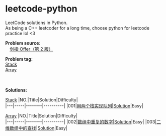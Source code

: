 # leetcode-python

LeetCode solutions in Python.  
As being a C++ leetcoder for a long time, choose python for leetcode practice lol <3  

**Problem source:**  
&emsp;[剑指 Offer（第 2 版）][0]  

<div id="problem_tag"></div>

**Problem tag:**  
[Stack](#stack)   
[Array](#array)  

</br></br>
**Solutions:**  

<div id="stack"></div>  
 
[Stack](#problem_tag)
|NO.|Title|Solution|Difficulty|  
|---|-----|--------|----------|
|001|[用两个栈实现队列][001]|[Solution](./src/stack/p1.py)|Easy|

<div id="array"></div>  
 
[Array](#problem_tag)
|NO.|Title|Solution|Difficulty|  
|---|-----|--------|----------|
|002|[数组中重复的数字][002]|[Solution](./src/array/p1.py)|Easy|
|003|[二维数组中的查找][003]|[Solution](./src/array/p2.py)|Easy|

[0]:https://leetcode-cn.com/problem-list/xb9nqhhg/

[001]:https://leetcode-cn.com/problems/yong-liang-ge-zhan-shi-xian-dui-lie-lcof/
[002]:https://leetcode-cn.com/problems/shu-zu-zhong-zhong-fu-de-shu-zi-lcof/
[003]:https://leetcode-cn.com/problems/er-wei-shu-zu-zhong-de-cha-zhao-lcof/

